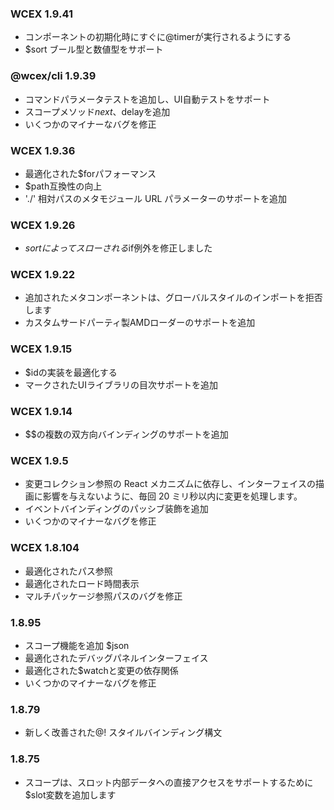 <!--DESC: {icon:{name:"update",pkg:"mdi",type:"filled"},id:99} -->

### WCEX 1.9.41
- コンポーネントの初期化時にすぐに@timerが実行されるようにする
- $sort ブール型と数値型をサポート

### @wcex/cli 1.9.39
- コマンドパラメータテストを追加し、UI自動テストをサポート
- スコープメソッド$next、$delayを追加
- いくつかのマイナーなバグを修正

### WCEX 1.9.36
- 最適化された$forパフォーマンス
- $path互換性の向上
- './' 相対パスのメタモジュール URL パラメーターのサポートを追加


### WCEX 1.9.26
- $sortによってスローされる$if例外を修正しました

### WCEX 1.9.22
- 追加されたメタコンポーネントは、グローバルスタイルのインポートを拒否します
- カスタムサードパーティ製AMDローダーのサポートを追加

### WCEX 1.9.15
- $idの実装を最適化する
- マークされたUIライブラリの目次サポートを追加 
### WCEX 1.9.14
- $$の複数の双方向バインディングのサポートを追加

### WCEX 1.9.5
- 変更コレクション参照の React メカニズムに依存し、インターフェイスの描画に影響を与えないように、毎回 20 ミリ秒以内に変更を処理します。
- イベントバインディングのパッシブ装飾を追加
- いくつかのマイナーなバグを修正

### WCEX 1.8.104
- 最適化されたパス参照
- 最適化されたロード時間表示
- マルチパッケージ参照パスのバグを修正

### 1.8.95
- スコープ機能を追加 $json
- 最適化されたデバッグパネルインターフェイス
- 最適化された$watchと変更の依存関係
- いくつかのマイナーなバグを修正

### 1.8.79
- 新しく改善された@! スタイルバインディング構文

### 1.8.75 
- スコープは、スロット内部データへの直接アクセスをサポートするために$slot変数を追加します 
